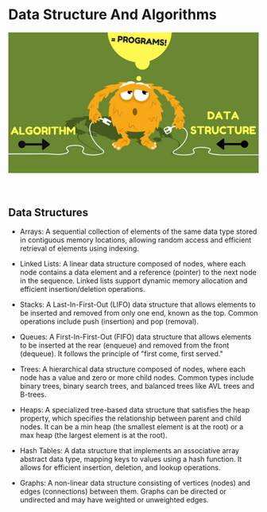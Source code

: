 # Data Structure And Algorithms
<div align="center">
  <img src="images/image.png" alt="data structure"/>
  <br/>
  <br/>
  <br/>
</div>

## Data Structures <a name="data-structure"></a>

- Arrays: A sequential collection of elements of the same data type stored in contiguous memory locations, allowing random access and efficient retrieval of elements using indexing.

- Linked Lists: A linear data structure composed of nodes, where each node contains a data element and a reference (pointer) to the next node in the sequence. Linked lists support dynamic memory allocation and efficient insertion/deletion operations.

- Stacks: A Last-In-First-Out (LIFO) data structure that allows elements to be inserted and removed from only one end, known as the top. Common operations include push (insertion) and pop (removal).

- Queues: A First-In-First-Out (FIFO) data structure that allows elements to be inserted at the rear (enqueue) and removed from the front (dequeue). It follows the principle of "first come, first served."

- Trees: A hierarchical data structure composed of nodes, where each node has a value and zero or more child nodes. Common types include binary trees, binary search trees, and balanced trees like AVL trees and B-trees.

- Heaps: A specialized tree-based data structure that satisfies the heap property, which specifies the relationship between parent and child nodes. It can be a min heap (the smallest element is at the root) or a max heap (the largest element is at the root).

- Hash Tables: A data structure that implements an associative array abstract data type, mapping keys to values using a hash function. It allows for efficient insertion, deletion, and lookup operations.

- Graphs: A non-linear data structure consisting of vertices (nodes) and edges (connections) between them. Graphs can be directed or undirected and may have weighted or unweighted edges.
